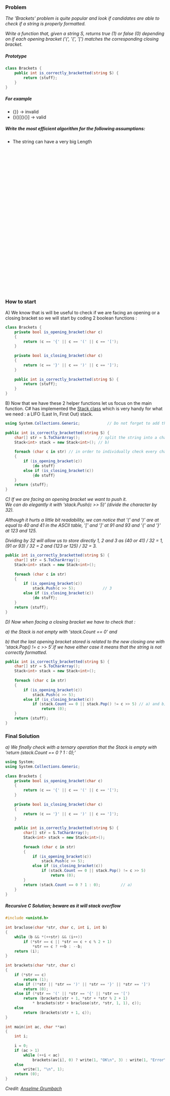 ​
### Problem

*The 'Brackets' problem is quite popular and look if candidates are able to check if a string is properly formatted.*

*Write a function that, given a string S, returns true (1) or false (0) depending on if each opening bracket ('(', '{', '[') matches the corresponding closing bracket.*

##### Prototype
```cs
class Brackets {
    public int is_correctly_bracketted(string S) {
        return {stuff};
    }
}
```

##### For example
* {}} -> invalid
* ()()[(){}] -> valid

##### Write the most efficient algorithm for the following assumptions:
* The string can have a very big Length


<pre>




























</pre>

### How to start
A) We know that is will be useful to check if we are facing an opening or a closing bracket so we will start by coding 2 boolean functions :

```cs
class Brackets {
    private bool is_opening_bracket(char c)
    {
        return (c == '{' || c == '(' || c == '[');
    }
​
    private bool is_closing_bracket(char c)
    {
        return (c == '}' || c == ')' || c == ']');
    }
​
    public int is_correctly_bracketted(string S) {
        return {stuff};
    }
}
```

B) Now that we have these 2 helper functions let us focus on the main function. C# has implemented the [Stack class](https://docs.microsoft.com/en-us/dotnet/api/system.collections.generic.stack-1?view=netframework-4.7.2) which is very handy for what we need : a LIFO (Last In, First Out) stack.

```cs
using System.Collections.Generic;            // Do not forget to add the library
​
public int is_correctly_bracketted(string S) {
    char[] str = S.ToCharArray();        // split the string into a char array
    Stack<int> stack = new Stack<int>(); // b)
​
    foreach (char c in str) // in order to individually check every character.
    {
        if (is_opening_bracket(c))
            {do stuff}
        else if (is_closing_bracket(c))
            {do stuff}
    }
    return {stuff};
}
```


*C) If we are facing an opening bracket we want to push it.  
We can do elegantly it with 'stack.Push(c >> 5)' (divide the character by 32).*  

*Although it hurts a little bit readability, we can notice that '(' and ')' are at equal to 40 and 41 in the ASCII table, '[' and ']' at 91 and 93 and '{' and '}' at 123 and 125.*  

*Dividing by 32 will allow us to store directly 1, 2 and 3 as (40 or 41) / 32 = 1, (91 or 93) / 32 = 2 and (123 or 125) / 32 = 3.*

```cs     
public int is_correctly_bracketted(string S) {
    char[] str = S.ToCharArray();
    Stack<int> stack = new Stack<int>();
​
    foreach (char c in str)
    {
        if (is_opening_bracket(c))
            stack.Push(c >> 5);            // 3
        else if (is_closing_bracket(c))
            {do stuff};
    }
    return {stuff};
}
```     
*D) Now when facing a closing bracket we have to check that :*

*a) the Stack is not empty with 'stack.Count == 0' and*

*b) that the last opening bracket stored is related to the new closing one with 'stack.Pop() != c >> 5'.If we have either case it means that the string is not correctly formatted.*


```cs
public int is_correctly_bracketted(string S) {
    char[] str = S.ToCharArray();
    Stack<int> stack = new Stack<int>();
​
    foreach (char c in str)
    {
        if (is_opening_bracket(c))
            stack.Push(c >> 5);
        else if (is_closing_bracket(c))
            if (stack.Count == 0 || stack.Pop() != c >> 5) // a) and b)
                return (0);
    }
    return {stuff};
}
```

### Final Solution

*a) We finally check with a ternary operation that the Stack is empty with 'return (stack.Count == 0 ? 1 : 0);'*

```cs
using System;
using System.Collections.Generic;
​
class Brackets {
    private bool is_opening_bracket(char c)
    {
        return (c == '{' || c == '(' || c == '[');
    }
    ​
    private bool is_closing_bracket(char c)
    {
        return (c == '}' || c == ')' || c == ']');
    }
    ​
    public int is_correctly_bracketted(string S) {
        char[] str = S.ToCharArray();
        Stack<int> stack = new Stack<int>();
    ​
        foreach (char c in str)
        {
            if (is_opening_bracket(c))
                stack.Push(c >> 5);
            else if (is_closing_bracket(c))
                if (stack.Count == 0 || stack.Pop() != c >> 5)
                    return (0);
        }
        return (stack.Count == 0 ? 1 : 0);         // a)
    }
}

```

##### Recursive C Solution; beware as it will stack overflow

```c
#include <unistd.h>
​
int	braclose(char *str, char c, int i, int b)
{
	while (b && *(++str) && (i++))
		if (*str == c || *str == c + c % 2 + 1)
			*str == c ? ++b : --b;
	return (i);
}
​
int	brackets(char *str, char c)
{
	if (*str == c)
		return (1);
	else if (!*str || *str == ')' || *str == '}' || *str == ']')
		return (0);
	else if (*str == '(' || *str == '{' || *str == '[')
		return (brackets(str + 1, *str + *str % 2 + 1)
			* brackets(str + braclose(str, *str, 1, 1), c));
	else
		return (brackets(str + 1, c));
}
​
int	main(int ac, char **av)
{
	int	i;
​
	i = 0;
	if (ac > 1)
		while (++i < ac)
			brackets(av[i], 0) ? write(1, "OK\n", 3) : write(1, "Error\n", 6);
	else
		write(1, "\n", 1);
	return (0);
}
```
*Credit: [Anselme Grumbach](https://github.com/grumbach)*
